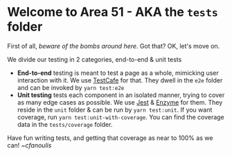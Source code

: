 # Welcome to Area 51 - AKA the `tests` folder

First of all, _beware of the bombs around here_. Got that? OK, let's move on.

We divide our testing in 2 categories, end-to-end & unit tests

- **End-to-end** testing is meant to test a page as a whole, mimicking user interaction with it. We use [TestCafe](https://testcafe.io) for that. They dwell in the `e2e` folder and can be invoked by `yarn test:e2e`
- **Unit testing** tests each component in an isolated manner, trying to cover as many edge cases as possible. We use [Jest](https://jestjs.io) & [Enzyme](https://enzymejs.github.io/enzyme/) for them. They reside in the `unit` folder & can be run by `yarn test:unit`. If you want coverage, run `yarn test:unit-with-coverage`. You can find the coverage data in the `tests/coverage` folder.

Have fun writing tests, and getting that coverage as near to 100% as we can!
_~cfanoulis_
